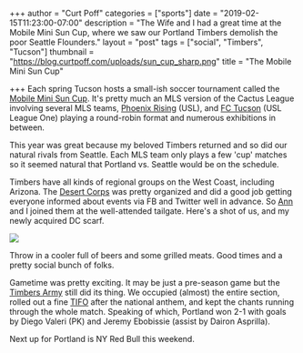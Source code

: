 +++
author = "Curt Poff"
categories = ["sports"]
date = "2019-02-15T11:23:00-07:00"
description = "The Wife and I had a great time at the Mobile Mini Sun Cup, where we saw our Portland Timbers demolish the poor Seattle Flounders."
layout = "post"
tags = ["social", "Timbers", "Tucson"]
thumbnail = "https://blog.curtpoff.com/uploads/sun_cup_sharp.png"
title = "The Mobile Mini Sun Cup"

+++
Each spring Tucson hosts a small-ish soccer tournament called the [Mobile Mini Sun Cup](https://en.wikipedia.org/wiki/2019_Mobile_Mini_Sun_Cup "Mobile Mini Sun Cup"). It's pretty much an MLS version of the Cactus League involving several MLS teams, [Phoenix Rising](https://www.phxrisingfc.com/ "Phoenix Rising") (USL), and [FC Tucson](https://www.fctucson.com/ "FC Tucson") (USL League One) playing a round-robin format and numerous exhibitions in between.

This year was great because my beloved Timbers returned and so did our natural rivals from Seattle. Each MLS team only plays a few 'cup' matches so it seemed  natural that Portland vs. Seattle would be on the schedule.

Timbers have all kinds of regional groups on the West Coast, including Arizona. The [Desert Corps](https://twitter.com/desertcorps "Timbers Army: Desert Corps") was pretty organized and did a good job getting everyone informed about events via FB and Twitter well in advance. So [Ann](https://www.instagram.com/therealgofitgirl/ "Ann Chihak Poff") and I joined them at the well-attended tailgate. Here's a shot of us, and my newly acquired DC scarf.

![](/uploads/sun_cup_sharp.png)

Throw in a cooler full of beers and some grilled meats. Good times and a pretty social bunch of folks.

Gametime was pretty exciting. It may be just a pre-season game but the [Timbers Army](https://timbersarmy.org/ "Timbers Army") still did its thing. We occupied (almost) the entire section, rolled out a fine [TIFO](https://www.timbers.com/post/2019/02/14/timbers-tucson-desert-corps-amplify-postseason-triumph-rivalry-tifo "TIFO") after the national anthem, and kept the chants running through the whole match. Speaking of which, Portland won 2-1 with goals by Diego Valeri (PK) and Jeremy Ebobissie (assist by Dairon Asprilla).

Next up for Portland is NY Red Bull this weekend.